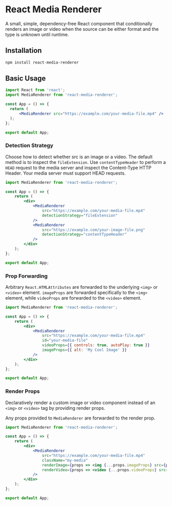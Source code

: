 # React Media Renderer

A small, simple, dependency-free React component that conditionally renders an image or video when the source can be either format and the type is unknown until runtime.

## Installation

```bash
npm install react-media-renderer
```

## Basic Usage

```jsx
import React from 'react';
import MediaRenderer from 'react-media-renderer';

const App = () => {
  return (
      <MediaRenderer src="https://example.com/your-media-file.mp4" />
  );
};

export default App;
```

### Detection Strategy

Choose how to detect whether src is an image or a video.  The default method is to inspect the `fileExtension`.  Use `contentTypeHeader` to perform a `HEAD` request to the media server and inspect the Content-Type HTTP Header.  Your media server must support HEAD requests.

```jsx
import MediaRenderer from 'react-media-renderer';

const App = () => {
    return (
        <div>
            <MediaRenderer
                src="https://example.com/your-media-file.mp4"
                detectionStrategy="fileExtension"
            />
            <MediaRenderer
                src="https://example.com/your-image-file.png"
                detectionStrategy="contentTypeHeader"
            />
        </div>
    );
};

export default App;
```

### Prop Forwarding

Arbitrary `React.HTMLAttributes` are forwarded to the underlying `<img>` or `<video>` element. `imageProps` are forwarded specifically to the `<img>` element, while `videoProps` are forwarded to the `<video>` element.


```jsx
import MediaRenderer from 'react-media-renderer';

const App = () => {
    return (
        <div>
            <MediaRenderer
                src="https://example.com/your-media-file.mp4"
                id="your-media-file"
                videoProps={{ controls: true, autoPlay: true }}
                imageProps={{ alt: 'My Cool Image' }}
            />
        </div>
    );
};

export default App;
```

### Render Props

Declaratively render a custom image or video component instead of an `<img>` or `<video>` tag by providing render props.

Any props provided to `MediaRenderer` are forwarded to the render prop.

```jsx
import MediaRenderer from 'react-media-renderer';

const App = () => {
    return (
        <div>
            <MediaRenderer
                src="https://example.com/your-media-file.mp4"
                className="my-media"
                renderImage={props => <img {...props.imageProps} src={props.src} className={props.className} />}
                renderVideo={props => <video {...props.videoProps} src={props.src} className={props.className} controls />}
            />
        </div>
    );
};

export default App;
```
